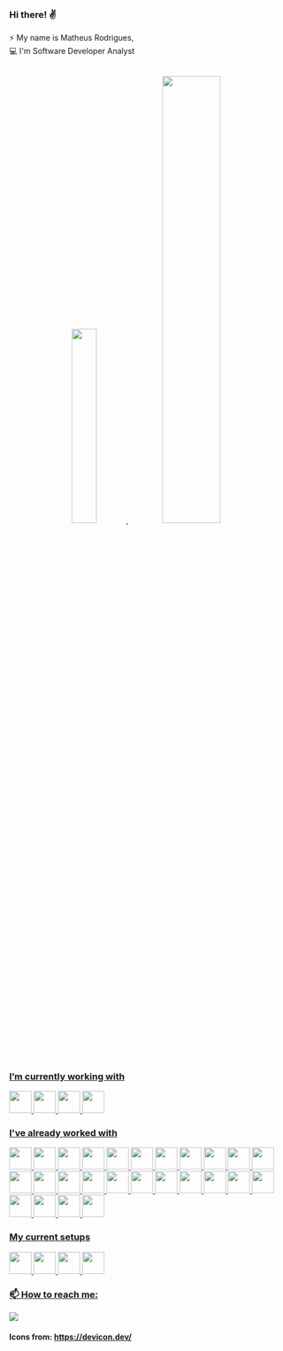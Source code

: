 ### Hi there! ✌️
 ⚡ My name is Matheus Rodrigues, <br>
 💻 I'm Software Developer Analyst <br>

<br>
<div align="center">
  <a href="https://github.com/mthrodrigues301">
  <img width="30%" src="https://github-readme-stats.vercel.app/api/top-langs/?username=michelle-freitas&layout=compact&langs_count=7&theme=material-palenight"/>
  <img width="45.5%" src="https://github-readme-stats.vercel.app/api?username=mthrodrigues301&show_icons=true&theme=material-palenight&include_all_commits=true&count_private=true" />
</div>

### I’m currently working with 
<img loading="lazy" src="https://cdn.jsdelivr.net/gh/devicons/devicon/icons/nodejs/nodejs-original.svg" width="40" height="40" /> <img loading="lazy" src="https://cdn.jsdelivr.net/gh/devicons/devicon@latest/icons/nestjs/nestjs-original.svg" width="40" height="40" /> <img loading="lazy" src="https://cdn.jsdelivr.net/gh/devicons/devicon/icons/react/react-original-wordmark.svg" width="40" height="40" /> <img loading="lazy" src="https://cdn.jsdelivr.net/gh/devicons/devicon/icons/graphql/graphql-plain.svg" width="40" height="40" />

### I've already worked with
<img loading="lazy" src="https://cdn.jsdelivr.net/gh/devicons/devicon/icons/csharp/csharp-plain.svg" width="40" height="40"/> <img loading="lazy" src="https://cdn.jsdelivr.net/gh/devicons/devicon/icons/javascript/javascript-original.svg" width="40" height="40" /> <img loading="lazy" src="https://cdn.jsdelivr.net/gh/devicons/devicon/icons/typescript/typescript-original.svg" width="40" height="40" /> <img loading="lazy" src="https://cdn.jsdelivr.net/gh/devicons/devicon/icons/react/react-original-wordmark.svg" width="40" height="40" /> <img loading="lazy" src="https://cdn.jsdelivr.net/gh/devicons/devicon/icons/angularjs/angularjs-plain.svg" width="40" height="40" /> <img  loading="lazy" src="https://cdn.jsdelivr.net/gh/devicons/devicon/icons/jenkins/jenkins-line.svg" width="40" height="40" /> <img loading="lazy" src="https://cdn.jsdelivr.net/gh/devicons/devicon/icons/nodejs/nodejs-original.svg" width="40" height="40"/> <img loading="lazy" src="https://cdn.jsdelivr.net/gh/devicons/devicon/icons/php/php-original.svg" width="40" height="40" /> <img loading="lazy" src="https://cdn.jsdelivr.net/gh/devicons/devicon/icons/nestjs/nestjs-plain.svg" width="40" height="40" /> <img loading="lazy" src="https://cdn.jsdelivr.net/gh/devicons/devicon/icons/dotnetcore/dotnetcore-original.svg" width="40" height="40" /> <img loading="lazy" src="https://cdn.jsdelivr.net/gh/devicons/devicon/icons/dot-net/dot-net-plain-wordmark.svg" width="40" height="40" /> <img loading="lazy" src="https://cdn.jsdelivr.net/gh/devicons/devicon/icons/jquery/jquery-original-wordmark.svg" width="40" height="40" /> <img loading="lazy" src="https://cdn.jsdelivr.net/gh/devicons/devicon/icons/azure/azure-original.svg" width="40" height="40" /> <img loading="lazy" src="https://cdn.jsdelivr.net/gh/devicons/devicon/icons/jira/jira-original-wordmark.svg" width="40" height="40" /> <img loading="lazy" src="https://cdn.jsdelivr.net/gh/devicons/devicon/icons/docker/docker-plain.svg" width="40" height="40" /> <img loading="lazy" src="https://cdn.jsdelivr.net/gh/devicons/devicon/icons/raspberrypi/raspberrypi-original.svg" width="40" height="40" /> <img loading="lazy" src="https://cdn.jsdelivr.net/gh/devicons/devicon/icons/microsoftsqlserver/microsoftsqlserver-plain-wordmark.svg" width="40" height="40" /> <img loading="lazy" src="https://cdn.jsdelivr.net/gh/devicons/devicon/icons/oracle/oracle-original.svg" width="40" height="40" /> <img loading="lazy" src="https://cdn.jsdelivr.net/gh/devicons/devicon/icons/mongodb/mongodb-original-wordmark.svg" width="40" height="40" /> <img loading="lazy"  src="https://cdn.jsdelivr.net/gh/devicons/devicon/icons/postgresql/postgresql-original.svg" width="40" height="40" /> <img loading="lazy" src="https://cdn.jsdelivr.net/gh/devicons/devicon/icons/mysql/mysql-original-wordmark.svg" width="40" height="40" /> <img loading="lazy" src="https://cdn.jsdelivr.net/gh/devicons/devicon/icons/graphql/graphql-plain.svg" width="40" height="40" /> <img loading="lazy" src="https://cdn.jsdelivr.net/gh/devicons/devicon/icons/git/git-original.svg" width="40" height="40" /> <img loading="lazy"  src="https://cdn.jsdelivr.net/gh/devicons/devicon/icons/github/github-original.svg" width="40" height="40" /> <img loading="lazy" src="https://cdn.jsdelivr.net/gh/devicons/devicon/icons/gitlab/gitlab-plain-wordmark.svg" width="40" height="40" /> <img loading="lazy" src="https://cdn.jsdelivr.net/gh/devicons/devicon/icons/subversion/subversion-original.svg" width="40" height="40" />

### My current setups
<img loading="lazy" src="https://cdn.jsdelivr.net/gh/devicons/devicon/icons/apple/apple-original.svg" width="40" height="40" /> <img loading="lazy" src="https://cdn.jsdelivr.net/gh/devicons/devicon/icons/windows8/windows8-original.svg" width="40" height="40" /> <img loading="lazy" src="https://cdn.jsdelivr.net/gh/devicons/devicon/icons/visualstudio/visualstudio-plain.svg" width="40" height="40" /> <img loading="lazy"  src="https://cdn.jsdelivr.net/gh/devicons/devicon/icons/vscode/vscode-original.svg" width="40" height="40" />

### 📫 How to reach me: 
<div>
  <a href="https://www.linkedin.com/in/matheusrodrigues301/" target="_blank"><img loading="lazy" src="https://img.shields.io/badge/-LinkedIn-%230077B5?style=for-the-badge&logo=linkedin&logoColor=white" target="_blank"></a> 
</div>


#### Icons from: https://devicon.dev/
